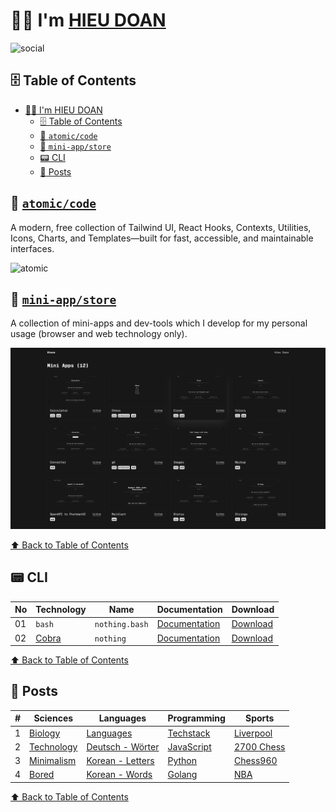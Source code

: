 # 👨‍💻 I'm [HIEU DOAN][hieudoanm]

![social](https://raw.githubusercontent.com/hieudoanm/hieudoanm/refs/heads/master/assets/images/cover.png)

## 🗄️ Table of Contents

- [👨‍💻 I'm HIEU DOAN](#-im-hieu-doan)
  - [🗄️ Table of Contents](#️-table-of-contents)
  - [🎨 `atomic/code`](#-atomiccode)
  - [📱 `mini-app/store`](#-mini-appstore)
  - [📟 CLI](#-cli)
  - [📰 Posts](#-posts)

## 🎨 [`atomic/code`][app-atomic]

A modern, free collection of Tailwind UI, React Hooks, Contexts, Utilities, Icons, Charts, and Templates—built for fast, accessible, and maintainable interfaces.

![atomic](https://raw.githubusercontent.com/hieudoanm/atomic/refs/heads/master/images/cover.png)

## 📱 [`mini-app/store`][app-store]

A collection of mini-apps and dev-tools which I develop for my personal usage (browser and web technology only).

![studio](https://raw.githubusercontent.com/hieudoanm/mini-app-store/refs/heads/master/images/cover.png)

[⬆️ Back to Table of Contents](#️-table-of-contents)

## 📟 CLI

| No  | Technology                  | Name           | Documentation              | Download             |
| --- | --------------------------- | -------------- | -------------------------- | -------------------- |
| 01  | `bash`                      | `nothing.bash` | [Documentation][doc-bash]  | [Download][dl-bash]  |
| 02  | [Cobra](https://cobra.dev/) | `nothing`      | [Documentation][doc-cobra] | [Download][dl-cobra] |

[⬆️ Back to Table of Contents](#️-table-of-contents)

## 📰 Posts

| #   | Sciences                      | Languages                               | Programming                   | Sports                      |
| --- | ----------------------------- | --------------------------------------- | ----------------------------- | --------------------------- |
| 1   | [Biology][post-biology]       | [Languages][post-languages]             | [Techstack][post-techstack]   | [Liverpool][post-liverpool] |
| 2   | [Technology][post-technology] | [Deutsch - Wörter][post-deutsch-words]  | [JavaScript][post-javascript] | [2700 Chess][post-2700]     |
| 3   | [Minimalism][post-minimalism] | [Korean - Letters][post-korean-letters] | [Python][post-python]         | [Chess960][post-960]        |
| 4   | [Bored][post-bored]           | [Korean - Words][post-korean-words]     | [Golang][post-golang]         | [NBA][post-nba]             |

[⬆️ Back to Table of Contents](#️-table-of-contents)

[app-atomic]: https://hieudoanm.github.io/atomic/
[app-store]: https://hieudoanm.github.io/mini-app-store/
[doc-bash]: https://github.com/hieudoanm/hieudoanm.github.io/tree/master/packages/cli/bash/README.md
[doc-cobra]: https://github.com/hieudoanm/hieudoanm.github.io/tree/master/packages/cli/go.dev/cobra/README.md
[dl-bash]: https://github.com/hieudoanm/hieudoanm.github.io/tree/master/packages/cli/bash/dist/nothing.bash
[dl-cobra]: https://github.com/hieudoanm/hieudoanm.github.io/tree/master/packages/cli/go.dev/cobra/bin/nothing
[hieudoanm]: https://hieudoanm.github.io
[post-2700]: https://hieudoanm.github.io/posts/sports/individual/chess/fide/2700/
[post-960]: https://hieudoanm.github.io/posts/sports/individual/chess/variants/
[post-biology]: https://hieudoanm.github.io/posts/education/steam/sciences/biology/
[post-bored]: https://hieudoanm.github.io/posts/personal/bored/
[post-golang]: https://hieudoanm.github.io/posts/education/steam/technology/programming/languages/low-level/golang/
[post-javascript]: https://hieudoanm.github.io/posts/education/steam/technology/programming/languages/front-end/javascript/
[post-languages]: https://hieudoanm.github.io/posts/education/social/languages/languages/
[post-deutsch-words]: https://hieudoanm.github.io/posts/education/social/languages/deutsch/w%C3%B6rter/
[post-korean-letters]: https://hieudoanm.github.io/posts/education/social/languages/korean/letters/
[post-korean-words]: https://hieudoanm.github.io/posts/education/social/languages/korean/words/
[post-liverpool]: https://hieudoanm.github.io/posts/sports/team/association-football/english/liverpool/
[post-minimalism]: https://hieudoanm.github.io/posts/materialism/minimalism/
[post-nba]: https://hieudoanm.github.io/posts/sports/team/basketball/nba/
[post-python]: https://hieudoanm.github.io/posts/education/steam/technology/programming/languages/data-science/python/
[post-technology]: https://hieudoanm.github.io/posts/materialism/technology/
[post-techstack]: https://hieudoanm.github.io/posts/education/steam/technology/programming/techstack/
